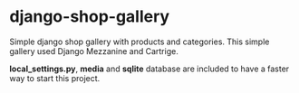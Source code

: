 # django-shop-gallery

Simple django shop gallery with products and categories.
This simple gallery used Django Mezzanine and Cartrige.

**local_settings.py**, **media** and **sqlite** database are included to
have a faster way to start this project.

